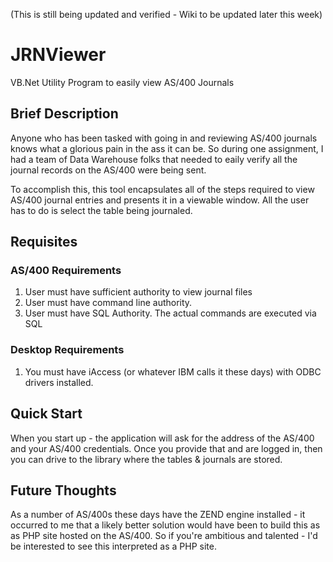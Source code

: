 (This is still being updated and verified - Wiki to be updated later this week)
# JRNViewer
VB.Net Utility Program to easily view AS/400 Journals
## Brief Description
Anyone who has been tasked with going in and reviewing AS/400 journals knows what a glorious pain in the ass it can be.  So during one assignment, I had a team of Data Warehouse folks that needed to eaily verify all the journal records on the AS/400 were being sent.

To accomplish this, this tool encapsulates all of the steps required to view AS/400 journal entries and presents it in a viewable window.  All the user has to do is select the table being journaled.
## Requisites
### AS/400 Requirements
1. User must have sufficient authority to view journal files
2. User must have command line authority.  
3. User must have SQL Authority.  The actual commands are executed via SQL
### Desktop Requirements
1. You must have iAccess (or whatever IBM calls it these days) with ODBC drivers installed.
## Quick Start
When you start up - the application will ask for the address of the AS/400 and your AS/400 credentials.  Once you provide that and are logged in, then you can drive to the library where the tables & journals are stored.
## Future Thoughts
As a number of AS/400s these days have the ZEND engine installed - it occurred to me that a likely better solution would have been to build this as as PHP site hosted on the AS/400.  So if you're ambitious and talented - I'd be interested to see this interpreted as a PHP site.  
